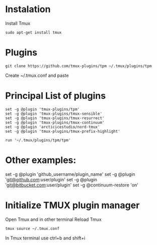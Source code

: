 
# Instalation
Install Tmux

```
sudo apt-get install tmux
```
# Plugins
```
git clone https://github.com/tmux-plugins/tpm ~/.tmux/plugins/tpm
```

Create ~/.tmux.conf and paste 
# Principal List of plugins
```
set -g @plugin 'tmux-plugins/tpm'
set -g @plugin 'tmux-plugins/tmux-sensible'
set -g @plugin 'tmux-plugins/tmux-resurrect'
set -g @plugin 'tmux-plugins/tmux-continuum'
set -g @plugin 'arcticicestudio/nord-tmux'
set -g @plugin 'tmux-plugins/tmux-prefix-highlight'

run '~/.tmux/plugins/tpm/tpm'
```
# Other examples:
set -g @plugin 'github_username/plugin_name'
set -g @plugin 'git@github.com:user/plugin'
set -g @plugin 'git@bitbucket.com:user/plugin'
set -g @continuum-restore 'on'
# Initialize TMUX plugin manager
Open Tmux and in other terminal Reload Tmux

```
tmux source ~/.tmux.conf
```

In Tmux terminal use ctrl+b and shift+i